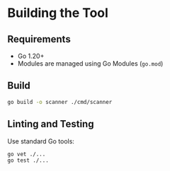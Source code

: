 # Building the Tool

## Requirements

- Go 1.20+
- Modules are managed using Go Modules (`go.mod`)

## Build

```bash
go build -o scanner ./cmd/scanner
```

## Linting and Testing

Use standard Go tools:

```bash
go vet ./...
go test ./...
```
